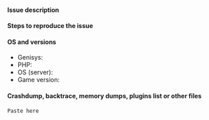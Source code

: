 <!--- WARNING
ANY ISSUE ON OUTDATED GENISYS WILL BE CLOSED. CONTINUING SPAMMNG WILL CAUSE A BAN. CHECK YOUR VERSION BEFORE CONTINUING.
ANY ISSUE ASKING UPDATE TO ANY NEW VERSION OF MCPE WILL BE CLOSED.
SEARCH EXISTING ISSUES BEFORE YOU SUBMIT A NEW ONE. 
-->

#### Issue description
<!--- Write a short description about the issue -->

#### Steps to reproduce the issue
<!--- help us find the problem by adding steps to reproduce the issue -->

#### OS and versions
<!--- Try Docker for library/extension issues
use the 'version' command in Genisys
Valid version must contain build number or git hash
Version "latest" is INVALID! Please write properly
If version is invalid, the issue will be CLOSED 
Game versions include Pocket Edition and Windows 10 Edition Beta -->
* Genisys:
* PHP:
* OS (server):
* Game version: 
#### Crashdump, backtrace, memory dumps, plugins list or other files
```
Paste here
```

